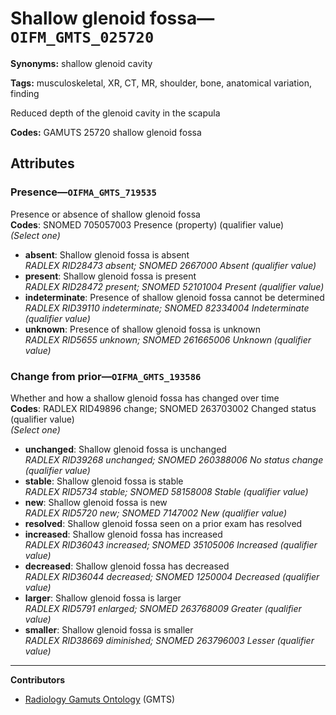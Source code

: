 # Shallow glenoid fossa—`OIFM_GMTS_025720`

**Synonyms:** shallow glenoid cavity

**Tags:** musculoskeletal, XR, CT, MR, shoulder, bone, anatomical variation, finding

Reduced depth of the glenoid cavity in the scapula

**Codes:** GAMUTS 25720 shallow glenoid fossa

## Attributes

### Presence—`OIFMA_GMTS_719535`

Presence or absence of shallow glenoid fossa  
**Codes**: SNOMED 705057003 Presence (property) (qualifier value)  
*(Select one)*

- **absent**: Shallow glenoid fossa is absent  
_RADLEX RID28473 absent; SNOMED 2667000 Absent (qualifier value)_
- **present**: Shallow glenoid fossa is present  
_RADLEX RID28472 present; SNOMED 52101004 Present (qualifier value)_
- **indeterminate**: Presence of shallow glenoid fossa cannot be determined  
_RADLEX RID39110 indeterminate; SNOMED 82334004 Indeterminate (qualifier value)_
- **unknown**: Presence of shallow glenoid fossa is unknown  
_RADLEX RID5655 unknown; SNOMED 261665006 Unknown (qualifier value)_

### Change from prior—`OIFMA_GMTS_193586`

Whether and how a shallow glenoid fossa has changed over time  
**Codes**: RADLEX RID49896 change; SNOMED 263703002 Changed status (qualifier value)  
*(Select one)*

- **unchanged**: Shallow glenoid fossa is unchanged  
_RADLEX RID39268 unchanged; SNOMED 260388006 No status change (qualifier value)_
- **stable**: Shallow glenoid fossa is stable  
_RADLEX RID5734 stable; SNOMED 58158008 Stable (qualifier value)_
- **new**: Shallow glenoid fossa is new  
_RADLEX RID5720 new; SNOMED 7147002 New (qualifier value)_
- **resolved**: Shallow glenoid fossa seen on a prior exam has resolved  
- **increased**: Shallow glenoid fossa has increased  
_RADLEX RID36043 increased; SNOMED 35105006 Increased (qualifier value)_
- **decreased**: Shallow glenoid fossa has decreased  
_RADLEX RID36044 decreased; SNOMED 1250004 Decreased (qualifier value)_
- **larger**: Shallow glenoid fossa is larger  
_RADLEX RID5791 enlarged; SNOMED 263768009 Greater (qualifier value)_
- **smaller**: Shallow glenoid fossa is smaller  
_RADLEX RID38669 diminished; SNOMED 263796003 Lesser (qualifier value)_

---

**Contributors**

- [Radiology Gamuts Ontology](https://gamuts.net/) (GMTS)